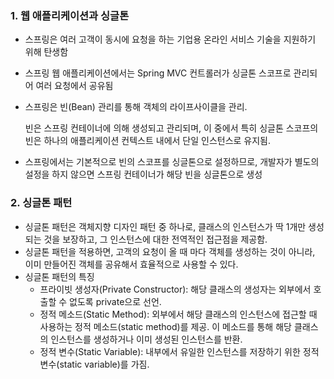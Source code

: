### 1. 웹 애플리케이션과 싱글톤

- 스프링은 여러 고객이 동시에 요청을 하는 기업용 온라인 서비스 기술을 지원하기 위해 탄생함

- 스프링 웹 애플리케이션에서는 Spring MVC 컨트롤러가 싱글톤 스코프로 관리되어 여러 요청에서 공유됨

- 스프링은 빈(Bean) 관리를 통해 객체의 라이프사이클을 관리. 

  빈은 스프링 컨테이너에 의해 생성되고 관리되며, 이 중에서 특히 싱글톤 스코프의 빈은 하나의 애플리케이션 컨텍스트 내에서 단일 인스턴스로 유지됨.

- 스프링에서는 기본적으로 빈의 스코프를 싱글톤으로 설정하므로, 개발자가 별도의 설정을 하지 않으면 스프링 컨테이너가 해당 빈을 싱글톤으로 생성

### 2. 싱글톤 패턴
- 싱글톤 패턴은 객체지향 디자인 패턴 중 하나로, 클래스의 인스턴스가 딱 1개만 생성되는 것을 보장하고, 그 인스턴스에 대한 전역적인 접근점을 제공함.
- 싱글톤 패턴을 적용하면, 고객의 요청이 올 때 마다 객체를 생성하는 것이 아니라, 이미 만들어진 객체를 공유해서 효율적으로 사용할 수 있다.
- 싱글톤 패턴의 특징
  - 프라이빗 생성자(Private Constructor): 해당 클래스의 생성자는 외부에서 호출할 수 없도록 private으로 선언.
  - 정적 메소드(Static Method): 외부에서 해당 클래스의 인스턴스에 접근할 때 사용하는 정적 메소드(static method)를 제공. 이 메소드를 통해 해당 클래스의 인스턴스를 생성하거나 이미 생성된 인스턴스를 반환.
  - 정적 변수(Static Variable): 내부에서 유일한 인스턴스를 저장하기 위한 정적 변수(static variable)를 가짐.
